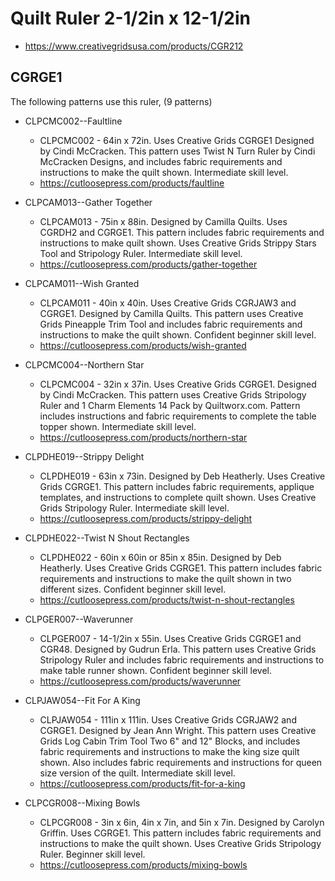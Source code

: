 # Quilt Ruler 2-1/2in x 12-1/2in
* https://www.creativegridsusa.com/products/CGR212

## CGRGE1

The following patterns use this ruler, (9 patterns)

* CLPCMC002--Faultline
	* CLPCMC002 - 64in x 72in. Uses Creative Grids CGRGE1 Designed by Cindi McCracken. This pattern uses Twist N Turn Ruler by Cindi McCracken Designs, and includes fabric requirements and instructions to make the quilt shown. Intermediate skill level.
	* https://cutloosepress.com/products/faultline


* CLPCAM013--Gather Together
	* CLPCAM013 - 75in x 88in. Designed by Camilla Quilts. Uses CGRDH2 and CGRGE1. This pattern includes fabric requirements and instructions to make quilt shown. Uses Creative Grids Strippy Stars Tool and Stripology Ruler. Intermediate skill level.
	* https://cutloosepress.com/products/gather-together


* CLPCAM011--Wish Granted
	* CLPCAM011 - 40in x 40in. Uses Creative Grids CGRJAW3 and CGRGE1. Designed by Camilla Quilts. This pattern uses Creative Grids Pineapple Trim Tool and includes fabric requirements and instructions to make the quilt shown. Confident beginner skill level.
	* https://cutloosepress.com/products/wish-granted


* CLPCMC004--Northern Star
	* CLPCMC004 - 32in x 37in. Uses Creative Grids CGRGE1. Designed by Cindi McCracken. This pattern uses Creative Grids Stripology Ruler and 1 Charm Elements 14 Pack by Quiltworx.com. Pattern includes instructions and fabric requirements to complete the table topper shown. Intermediate skill level.
	* https://cutloosepress.com/products/northern-star


* CLPDHE019--Strippy Delight
	* CLPDHE019 - 63in x 73in. Designed by Deb Heatherly. Uses Creative Grids CGRGE1. This pattern includes fabric requirements, applique templates, and instructions to complete quilt shown. Uses Creative Grids Stripology Ruler. Intermediate skill level.
	* https://cutloosepress.com/products/strippy-delight


* CLPDHE022--Twist N Shout Rectangles
	* CLPDHE022 - 60in x 60in or 85in x 85in. Designed by Deb Heatherly. Uses Creative Grids CGRGE1. This pattern includes fabric requirements and instructions to make the quilt shown in two different sizes. Confident beginner skill level.
	* https://cutloosepress.com/products/twist-n-shout-rectangles


* CLPGER007--Waverunner
	* CLPGER007 - 14-1/2in x 55in. Uses Creative Grids CGRGE1 and CGR48. Designed by Gudrun Erla. This pattern uses Creative Grids Stripology Ruler and includes fabric requirements and instructions to make table runner shown. Confident beginner skill level.
	* https://cutloosepress.com/products/waverunner


* CLPJAW054--Fit  For A King
	* CLPJAW054 - 111in x 111in. Uses Creative Grids CGRJAW2 and CGRGE1. Designed by Jean Ann Wright. This pattern uses Creative Grids Log Cabin Trim Tool Two 6" and 12" Blocks, and includes fabric requirements and instructions to make the king size quilt shown. Also includes fabric requirements and instructions for queen size version of the quilt. Intermediate skill level.
	* https://cutloosepress.com/products/fit-for-a-king


* CLPCGR008--Mixing Bowls
	* CLPCGR008 - 3in x 6in, 4in x 7in, and 5in x 7in. Designed by Carolyn Griffin. Uses CGRGE1. This pattern includes fabric requirements and instructions to make the quilt shown. Uses Creative Grids Stripology Ruler. Beginner skill level.
	* https://cutloosepress.com/products/mixing-bowls

